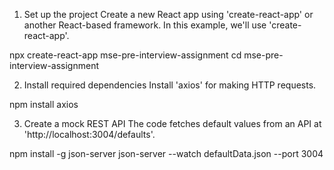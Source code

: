 1. Set up the project
Create a new React app using 'create-react-app' or another React-based framework. In this example, we'll use 'create-react-app'.

npx create-react-app mse-pre-interview-assignment
cd mse-pre-interview-assignment


2. Install required dependencies
Install 'axios' for making HTTP requests.

npm install axios


3. Create a mock REST API
The code fetches default values from an API at 'http://localhost:3004/defaults'.

npm install -g json-server
json-server --watch defaultData.json --port 3004